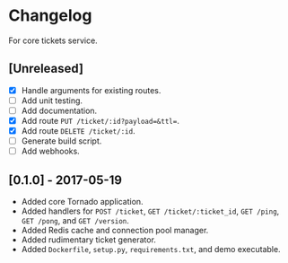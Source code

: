# Changelog
For core tickets service.

## [Unreleased]
- [x] Handle arguments for existing routes.
- [ ] Add unit testing.
- [ ] Add documentation.
- [x] Add route `PUT /ticket/:id?payload=&ttl=`.
- [x] Add route `DELETE /ticket/:id`.
- [ ] Generate build script.
- [ ] Add webhooks.

## [0.1.0] - 2017-05-19
- Added core Tornado application.
- Added handlers for `POST /ticket`, `GET /ticket/:ticket_id`, `GET /ping`, `GET /pong`, and `GET /version`.
- Added Redis cache and connection pool manager.
- Added rudimentary ticket generator.
- Added `Dockerfile`, `setup.py`, `requirements.txt`, and demo executable.
